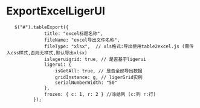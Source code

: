 # ExportExcelLigerUI

       $("#").tableExport({
                  title: "excel标题名称",
                  fileName: "excel导出文件名称",
                  fileType: "xlsx",  // xls格式:导出使用table2excel.js (需传入css样式,否则无样式,默认导出xlsx)
                  islageruigrid: true, // 是否基于ligerui
                  ligerui: {
                      isGetAll: true, // 是否全部导出数据
                      gridInstance: g, // ligerGrid实例
                      serialNumberWidth: "50"
                  },
                  frozen: { c: 1, r: 2 } //冻结列 (c:列 r:行)
              });
